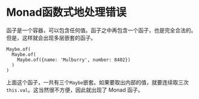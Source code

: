# Monad函数式地处理错误

 函子是一个容器，可以包含任何值。函子之中再包含一个函子，也是完全合法的。但是，这样就会出现多层嵌套的函子。

```text
Maybe.of(
  Maybe.of(
    Maybe.of({name: 'Mulburry', number: 8402})
  )
)
```

 上面这个函子，一共有三个`Maybe`嵌套。如果要取出内部的值，就要连续取三次`this.val`。这当然很不方便，因此就出现了 Monad 函子。



